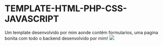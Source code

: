 # TEMPLATE-HTML-PHP-CSS-JAVASCRIPT
Um template desenvolvido por mim aonde contêm formularios, uma pagina bonita com todo o backend desenvolvido por mim!
<img src="http://herorickystudiosdownloads.000webhostapp.com/img/TEMPLATE%20-%20BY%20HERORICKY_GAMES%20-%20Opera%2014_07_2021%2016_21_33.png" />
